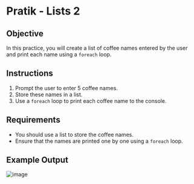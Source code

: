 # Pratik - Lists 2

## Objective

In this practice, you will create a list of coffee names entered by the user and print each name using a `foreach` loop.

## Instructions

1. Prompt the user to enter 5 coffee names.
2. Store these names in a list.
3. Use a `foreach` loop to print each coffee name to the console.

## Requirements

- You should use a list to store the coffee names.
- Ensure that the names are printed one by one using a `foreach` loop.

## Example Output

![image](https://github.com/user-attachments/assets/784fa6e0-e314-48f0-919f-00d369d3c2e4)

